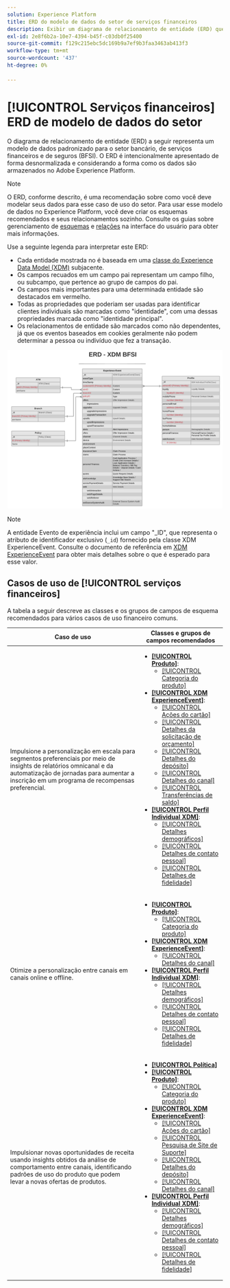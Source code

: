 ```yaml
---
solution: Experience Platform
title: ERD do modelo de dados do setor de serviços financeiros
description: Exibir um diagrama de relacionamento de entidade (ERD) que descreva um modelo de dados padronizado para o setor bancário, de serviços financeiros e de seguros (BFSI). Esse modelo de dados é compatível com o Experience Data Model (XDM) para uso no Adobe Experience Platform.
exl-id: 2e8f6b2a-10e7-4394-b45f-c03db0f25400
source-git-commit: f129c215ebc5dc169b9a7ef9b3faa3463ab413f3
workflow-type: tm+mt
source-wordcount: '437'
ht-degree: 0%

---
```


# [!UICONTROL Serviços financeiros] ERD de modelo de dados do setor

O diagrama de relacionamento de entidade (ERD) a seguir representa um modelo de dados padronizado para o setor bancário, de serviços financeiros e de seguros (BFSI). O ERD é intencionalmente apresentado de forma desnormalizada e considerando a forma como os dados são armazenados no Adobe Experience Platform.

>[!NOTE]
>
>O ERD, conforme descrito, é uma recomendação sobre como você deve modelar seus dados para esse caso de uso do setor. Para usar esse modelo de dados no Experience Platform, você deve criar os esquemas recomendados e seus relacionamentos sozinho. Consulte os guias sobre gerenciamento de [esquemas](../../ui/resources/schemas.md) e [relações](../../tutorials/relationship-ui.md) na interface do usuário para obter mais informações.

Use a seguinte legenda para interpretar este ERD:

* Cada entidade mostrada no é baseada em uma [classe do Experience Data Model (XDM)](../composition.md#class) subjacente.
* Os campos recuados em um campo pai representam um campo filho, ou subcampo, que pertence ao grupo de campos do pai.
* Os campos mais importantes para uma determinada entidade são destacados em vermelho.
* Todas as propriedades que poderiam ser usadas para identificar clientes individuais são marcadas como &quot;identidade&quot;, com uma dessas propriedades marcada como &quot;identidade principal&quot;.
* Os relacionamentos de entidade são marcados como não dependentes, já que os eventos baseados em cookies geralmente não podem determinar a pessoa ou indivíduo que fez a transação.

![Um exemplo de ERD para um modelo de dados do setor financeiro](../../images/industries/financial.png)

>[!NOTE]
>
>A entidade Evento de experiência inclui um campo &quot;_ID&quot;, que representa o atributo de identificador exclusivo (`_id`) fornecido pela classe XDM ExperienceEvent. Consulte o documento de referência em [XDM ExperienceEvent](../../classes/experienceevent.md) para obter mais detalhes sobre o que é esperado para esse valor.

## Casos de uso de [!UICONTROL serviços financeiros]

A tabela a seguir descreve as classes e os grupos de campos de esquema recomendados para vários casos de uso financeiro comuns.

| Caso de uso | Classes e grupos de campos recomendados |
| --- | --- |
| Impulsione a personalização em escala para segmentos preferenciais por meio de insights de relatórios omnicanal e da automatização de jornadas para aumentar a inscrição em um programa de recompensas preferencial. | <ul><li>**[[!UICONTROL Produto]](../../classes/product.md)**:<ul><li>[[!UICONTROL Categoria do produto]](../../field-groups/product/product-category.md)</li></ul></li><li>**[[!UICONTROL XDM ExperienceEvent]](../../classes/experienceevent.md)**:<ul><li>[[!UICONTROL Ações do cartão]](../../field-groups/event/card-actions.md)</li><li>[[!UICONTROL Detalhes da solicitação de orçamento]](../../field-groups/event/quote-request-details.md)</li><li>[[!UICONTROL Detalhes do depósito]](../../field-groups/event/deposit-details.md)</li><li>[[!UICONTROL Detalhes do canal]](../../field-groups/event/channel-details.md)</li><li>[[!UICONTROL Transferências de saldo]](../../field-groups/event/balance-transfers.md)</li></ul></li><li>**[[!UICONTROL Perfil Individual XDM]](../../classes/individual-profile.md)**:<ul><li>[[!UICONTROL Detalhes demográficos]](../../field-groups/profile/demographic-details.md)</li><li>[[!UICONTROL Detalhes de contato pessoal]](../../field-groups/profile/personal-contact-details.md)</li><li>[[!UICONTROL Detalhes de fidelidade]](../../field-groups/profile/loyalty-details.md)</li></ul></li></ul> |
| Otimize a personalização entre canais em canais online e offline. | <ul><li>**[[!UICONTROL Produto]](../../classes/product.md)**:<ul><li>[[!UICONTROL Categoria do produto]](../../field-groups/product/product-category.md)</li></ul></li><li>**[[!UICONTROL XDM ExperienceEvent]](../../classes/experienceevent.md)**:<ul><li>[[!UICONTROL Detalhes do canal]](../../field-groups/event/channel-details.md)</li></ul></li><li>**[[!UICONTROL Perfil Individual XDM]](../../classes/individual-profile.md)**:<ul><li>[[!UICONTROL Detalhes demográficos]](../../field-groups/profile/demographic-details.md)</li><li>[[!UICONTROL Detalhes de contato pessoal]](../../field-groups/profile/personal-contact-details.md)</li><li>[[!UICONTROL Detalhes de fidelidade]](../../field-groups/profile/loyalty-details.md)</li></ul></li></ul> |
| Impulsionar novas oportunidades de receita usando insights obtidos da análise de comportamento entre canais, identificando padrões de uso do produto que podem levar a novas ofertas de produtos. | <ul><li>**[[!UICONTROL Política]](../../classes/policy.md)**</li><li>**[[!UICONTROL Produto]](../../classes/product.md)**:<ul><li>[[!UICONTROL Categoria do produto]](../../field-groups/product/product-category.md)</li></ul></li><li>**[[!UICONTROL XDM ExperienceEvent]](../../classes/experienceevent.md)**:<ul><li>[[!UICONTROL Ações do cartão]](../../field-groups/event/card-actions.md)</li><li>[[!UICONTROL Pesquisa de Site de Suporte]](../../field-groups/event/support-site-search.md)</li><li>[[!UICONTROL Detalhes do depósito]](../../field-groups/event/deposit-details.md)</li><li>[[!UICONTROL Detalhes do canal]](../../field-groups/event/channel-details.md)</li></ul></li><li>**[[!UICONTROL Perfil Individual XDM]](../../classes/individual-profile.md)**:<ul><li>[[!UICONTROL Detalhes demográficos]](../../field-groups/profile/demographic-details.md)</li><li>[[!UICONTROL Detalhes de contato pessoal]](../../field-groups/profile/personal-contact-details.md)</li><li>[[!UICONTROL Detalhes de fidelidade]](../../field-groups/profile/loyalty-details.md)</li></ul></li></ul> |
